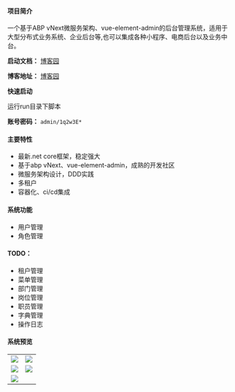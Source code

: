 #### 项目简介
一个基于ABP vNext微服务架构、vue-element-admin的后台管理系统，适用于大型分布式业务系统、企业后台等,也可以集成各种小程序、电商后台以及业务中台。

**启动文档：** [博客园](https://www.cnblogs.com/william-xu/p/12806810.html)


**博客地址：** [博客园](https://www.cnblogs.com/william-xu/)

**快速启动**

运行run目录下脚本

**账号密码：** `admin/1q2w3E*`
#### 主要特性
- 最新.net core框架，稳定强大
- 基于abp vNext、vue-element-admin，成熟的开发社区
- 微服务架构设计，DDD实践
- 多租户
- 容器化、ci/cd集成
####  系统功能
- 用户管理
- 角色管理
#### TODO：
- 租户管理
- 菜单管理
- 部门管理
- 岗位管理
- 职员管理
- 字典管理
- 操作日志
#### 系统预览
<table>
    <tr>
        <td><img src="https://github.com/WilliamXu96/ABP-MicroService/blob/master/images/20200520145329.png"/></td>
        <td><img src="https://github.com/WilliamXu96/ABP-MicroService/blob/master/images/20200520150119.png"/></td>
    </tr>
    <tr>
        <td><img src="https://github.com/WilliamXu96/ABP-MicroService/blob/master/images/20200525171207.png"/></td>
        <td><img src="https://github.com/WilliamXu96/ABP-MicroService/blob/master/images/20200525171250.png"/></td>
    </tr>
    <tr>
        <td><img src="https://github.com/WilliamXu96/ABP-MicroService/blob/master/images/20200525171138.png"/></td>
    </tr>
</table>
